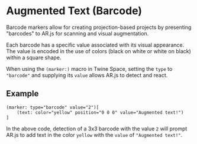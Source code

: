 # Augmented Text (Barcode)

Barcode markers allow for creating projection-based projects by presenting "barcodes" to AR.js for scanning and visual augmentation.

Each barcode has a specific value associated with its visual appearance. The value is encoded in the use of colors (black on white or white on black) within a square shape.

When using the `(marker:)` macro in Twine Space, setting the `type` to `"barcode"` and supplying its `value` allows AR.js to detect and react.

## Example

```twee
(marker: type="barcode" value="2")[
    (text: color="yellow" position="0 0 0" value="Augmented text!")
]
```

In the above code, detection of a 3x3 barcode with the value `2` will prompt AR.js to add text in the color `yellow` with the `value` of `"Augmented text!"`.
